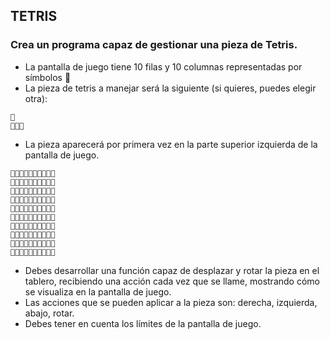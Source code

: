 ## TETRIS

### Crea un programa capaz de gestionar una pieza de Tetris.

- La pantalla de juego tiene 10 filas y 10 columnas representadas por símbolos 🔲
- La pieza de tetris a manejar será la siguiente (si quieres, puedes elegir otra):

```
🔳
🔳🔳🔳
```

- La pieza aparecerá por primera vez en la parte superior izquierda de la pantalla de juego.

```
🔳🔲🔲🔲🔲🔲🔲🔲🔲🔲
🔳🔳🔳🔲🔲🔲🔲🔲🔲🔲
🔲🔲🔲🔲🔲🔲🔲🔲🔲🔲
🔲🔲🔲🔲🔲🔲🔲🔲🔲🔲
🔲🔲🔲🔲🔲🔲🔲🔲🔲🔲
🔲🔲🔲🔲🔲🔲🔲🔲🔲🔲
🔲🔲🔲🔲🔲🔲🔲🔲🔲🔲
🔲🔲🔲🔲🔲🔲🔲🔲🔲🔲
🔲🔲🔲🔲🔲🔲🔲🔲🔲🔲
🔲🔲🔲🔲🔲🔲🔲🔲🔲🔲
```

- Debes desarrollar una función capaz de desplazar y rotar la pieza en el tablero, recibiendo una acción cada vez que se
  llame, mostrando cómo se visualiza en la pantalla de juego.
- Las acciones que se pueden aplicar a la pieza son: derecha, izquierda, abajo, rotar.
- Debes tener en cuenta los límites de la pantalla de juego.
